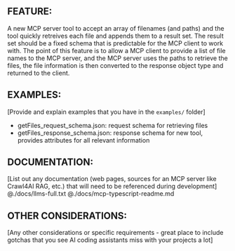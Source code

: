 ## FEATURE:

A new MCP server tool to accept an array of filenames (and paths) and the tool quickly retreives each file and appends them to a result set. The result set should be a fixed schema that is predictable for the MCP client to work with. The point of this feature is to allow a MCP client to provide a list of file names to the MCP server, and the MCP server uses the paths to retrieve the files, the file information is then converted to the response object type and returned to the client.

## EXAMPLES:

[Provide and explain examples that you have in the `examples/` folder]

- getFiles_request_schema.json: request schema for retrieving files
- getFiles_response_schema.json: response schema for new tool, provides attributes for all relevant information

## DOCUMENTATION:

[List out any documentation (web pages, sources for an MCP server like Crawl4AI RAG, etc.) that will need to be referenced during development]
@./docs/llms-full.txt
@./docs/mcp-typescript-readme.md

## OTHER CONSIDERATIONS:

[Any other considerations or specific requirements - great place to include gotchas that you see AI coding assistants miss with your projects a lot]
